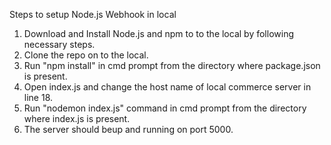 Steps to setup Node.js Webhook in local
1) Download and Install Node.js and npm to to the local by following necessary steps.
2) Clone the repo on to the local.
3) Run "npm install" in cmd prompt from the directory where package.json is present.
4) Open index.js and change the host name of local commerce server in line 18.
5) Run "nodemon index.js" command in cmd prompt from the directory where index.js is present.
6) The server should beup and running on port 5000.
